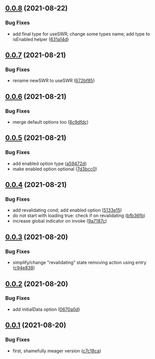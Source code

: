 ## [0.0.8](https://github.com/cicerchie/svelte-swr/compare/v0.0.7...v0.0.8) (2021-08-22)


### Bug Fixes

* add final type for useSWR; change some types name; add type to isEnabled helper ([631a14d](https://github.com/cicerchie/svelte-swr/commit/631a14d92d2998dfa818cc1218b3f7f6983d5dc4))

## [0.0.7](https://github.com/cicerchie/svelte-swr/compare/v0.0.6...v0.0.7) (2021-08-21)


### Bug Fixes

* rename newSWR to useSWR ([672bf85](https://github.com/cicerchie/svelte-swr/commit/672bf85ac145364b6d5d1280eed791dba8191a17))

## [0.0.6](https://github.com/cicerchie/svelte-swr/compare/v0.0.5...v0.0.6) (2021-08-21)


### Bug Fixes

* merge default options too ([8c9dfdc](https://github.com/cicerchie/svelte-swr/commit/8c9dfdcb51459bbb977727839dcedd0338fc8467))

## [0.0.5](https://github.com/cicerchie/svelte-swr/compare/v0.0.4...v0.0.5) (2021-08-21)


### Bug Fixes

* add enabled option type ([a59472d](https://github.com/cicerchie/svelte-swr/commit/a59472dc046874e4f5e06b51f283e21814d36f61))
* make enabled option optional ([7d3bcc0](https://github.com/cicerchie/svelte-swr/commit/7d3bcc02af07354e13fb97037cbbed5e13d676d5))

## [0.0.4](https://github.com/cicerchie/svelte-swr/compare/v0.0.3...v0.0.4) (2021-08-21)


### Bug Fixes

* add revalidating cond; add enabled option ([5133e15](https://github.com/cicerchie/svelte-swr/commit/5133e15c5f6bacb22c8dd9abb8f2ab7c7d2a48fb))
* do not start with loading true: check if on revalidating ([bfb36fb](https://github.com/cicerchie/svelte-swr/commit/bfb36fb22630928b4a343ef67c319a238df76842))
* increase global indicator on invoke ([9a7187c](https://github.com/cicerchie/svelte-swr/commit/9a7187c036e52f8f61ad0cb91c7d3841e7043809))

## [0.0.3](https://github.com/cicerchie/svelte-swr/compare/v0.0.2...v0.0.3) (2021-08-20)


### Bug Fixes

* simplify/change "revalidating" state removing action using entry ([c94e838](https://github.com/cicerchie/svelte-swr/commit/c94e838b66aed5c107f182217c77e1821f33b81f))

## [0.0.2](https://github.com/cicerchie/svelte-swr/compare/v0.0.1...v0.0.2) (2021-08-20)


### Bug Fixes

* add initialData option ([0670a0d](https://github.com/cicerchie/svelte-swr/commit/0670a0d59acedc3f8a4ba9efa1f5ef8aa4ee71b2))

## [0.0.1](https://github.com/cicerchie/svelte-swr/compare/v0.0.0...v0.0.1) (2021-08-20)


### Bug Fixes

* first, shamefully meager version ([c7c18ca](https://github.com/cicerchie/svelte-swr/commit/c7c18ca8b9cf71e829ea9f1922784f3ebbceca46))

